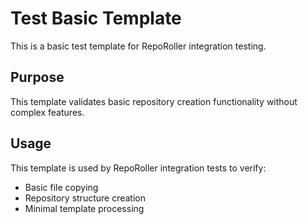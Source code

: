 # Test Basic Template

This is a basic test template for RepoRoller integration testing.

## Purpose

This template validates basic repository creation functionality without complex features.

## Usage

This template is used by RepoRoller integration tests to verify:

- Basic file copying
- Repository structure creation
- Minimal template processing
